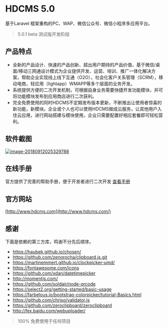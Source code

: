 # HDCMS 5.0

基于Laravel 框架重构的PC、WAP、微信公众号、微信小程序多应用平台。

> 5.0.1 beta 测试版开发阶段

## 产品特点

- 全新的产品设计、快速的产品创新、超出用户期待的产品价值，基于微信/桌面/移动三网通设计模式为企业提供开发、运营、培训、推广一体化解决方案，帮助企业实现线上线下互通（O2O），社会化客户关系管理（SCRM），移动电商，轻应用（lightapp）WMAPP等多个层面的业务开发。
- 系统提供方便的二次开发机制，可根据自身业务需要快捷开发功能模块，并可将功能模块发布到应用商店进行二次获利。
- 完全免费使用的同时HDCMS不定期发布版本更新，不断推出让使用者惊喜的新功能，新模块。企业或个人也可以使用HDCMS做成云服务，让其他用户入住云应用，进行网站搭建与模块使用，企业只需要配置好相应套餐即可轻松营利。

## 软件截图

[![image-20180912025329788](https://github.com/houdunwang/hdcms/raw/30f2fb07ef0e95f6cb3a92522b1dcc30a5cc5561/assets/image-20180912025329788.png)](https://github.com/houdunwang/hdcms/blob/30f2fb07ef0e95f6cb3a92522b1dcc30a5cc5561/assets/image-20180912025329788.png)

## 在线手册

官方提供了完善的帮助手册，便于开发者进行二次开发 [查看手册](http://doc.hdcms.com/)

## 官方网站

[http://www.hdcms.com](http://www.hdcms.com/)

## 感谢

下面是依赖的第三方库，鸣谢不分先后顺序。

- <https://haubek.github.io/chosen/>
- <https://github.com/zenorocha/clipboard.js.git>
- <https://martinemmert.github.io/clockpicker-umd/>
- <https://fontawesome.com/icons>
- <https://github.com/xdan/datetimepicker>
- <http://momentjs.com/>
- <https://github.com/soldair/node-qrcode>
- <https://select2.org/getting-started/basic-usage>
- <https://farbelous.io/bootstrap-colorpicker/tutorial-Basics.html>
- <https://github.com/chriso/validator.js>
- <https://github.com/zeroclipboard/zeroclipboard>
- <http://fex.baidu.com/webuploader/>

> 100% 免费使用于任何项目